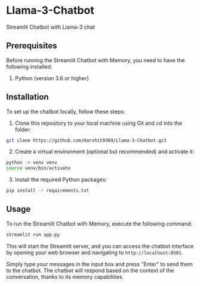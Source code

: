 # Llama-3-Chatbot
Streamlit Chatbot with Llama-3 chat


## Prerequisites

Before running the Streamlit Chatbot with Memory, you need to have the following installed:

1. Python (version 3.6 or higher)

## Installation

To set up the chatbot locally, follow these steps:

1. Clone this repository to your local machine using Git and cd into the folder:

```bash
git clone https://github.com/Harshit9369/Llama-3-Chatbot.git
```

2. Create a virtual environment (optional but recommended) and activate it:

```bash
python -m venv venv
source venv/bin/activate  
```

3. Install the required Python packages:

```bash
pip install -r requirements.txt
```

## Usage

To run the Streamlit Chatbot with Memory, execute the following command:

```bash
streamlit run app.py
```

This will start the Streamlit server, and you can access the chatbot interface by opening your web browser and navigating to `http://localhost:8501`.

Simply type your messages in the input box and press "Enter" to send them to the chatbot. The chatbot will respond based on the context of the conversation, thanks to its memory capabilities.
